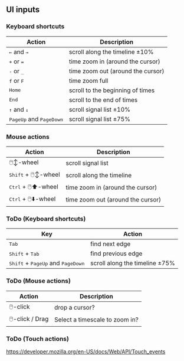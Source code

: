 ## UI inputs

### Keyboard shortcuts

| Action | Description |
|-|-|
| <kbd>←</kbd> and <kbd>→</kbd> | scroll along the timeline ±10% |
| <kbd>+</kbd> or <kbd>=</kbd> | time zoom in (around the cursor) |
| <kbd>-</kbd> or <kbd>_</kbd> | time zoom out (around the cursor) |
| <kbd>f</kbd> or <kbd>F</kbd> | time zoom full  |
| <kbd>Home</kbd> | scroll to the beginning of times |
| <kbd>End</kbd> | scroll to the end of times |
| <kbd>↑</kbd> and <kbd>↓</kbd> | scroll signal list ±10%  |
| <kbd>PageUp</kbd> and <kbd>PageDown</kbd> | scroll signal list ±75%  |

### Mouse actions

| Action | Description |
|-|-|
| 🖱️↕️-wheel | scroll signal list |
| <kbd>Shift</kbd> + 🖱️↕️-wheel  | scroll along the timeline |
| <kbd>Ctrl</kbd> + 🖱️⬆️-wheel | time zoom in (around the cursor) |
| <kbd>Ctrl</kbd> + 🖱️⬇️-wheel | time zoom out (around the cursor) |


### ToDo (Keyboard shortcuts)

| Key | Action |
|-|-|
| <kbd>Tab</kbd> | find next edge |
| <kbd>Shift</kbd> + <kbd>Tab</kbd> | find previous edge |
| <kbd>Shift</kbd> + <kbd>PageUp</kbd> and <kbd>PageDown</kbd> | scroll along the timeline ±75% |


### ToDo (Mouse actions)

| Action | Description |
|-|-|
| 🖱️-click | drop a cursor? |
| 🖱️-click / Drag | Select a timescale to zoom in? |

### ToDo (Touch actions)

https://developer.mozilla.org/en-US/docs/Web/API/Touch_events

